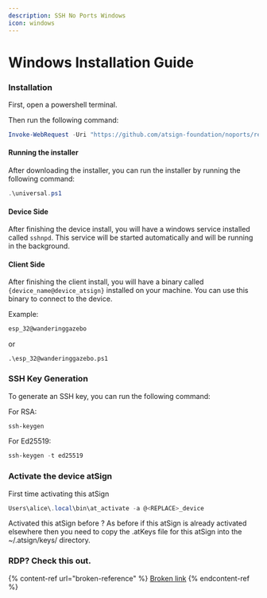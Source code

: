 ```yaml
---
description: SSH No Ports Windows
icon: windows
---
```


# Windows Installation Guide

### Installation <a href="#installation" id="installation"></a>

First, open a powershell terminal.

Then run the following command:

```powershell
Invoke-WebRequest -Uri "https://github.com/atsign-foundation/noports/releases/latest/download/universal.ps1" -OutFile "universal.ps1"
```

#### Running the installer <a href="#running-the-installer" id="running-the-installer"></a>

After downloading the installer, you can run the installer by running the following command:

```powershell
.\universal.ps1
```

#### Device Side <a href="#device-side" id="device-side"></a>

After finishing the device install, you will have a windows service installed called `sshnpd`. This service will be started automatically and will be running in the background.

#### Client Side <a href="#client-side" id="client-side"></a>

After finishing the client install, you will have a binary called `{device_name@device_atsign}` installed on your machine. You can use this binary to connect to the device.

Example:

```powershell
esp_32@wanderinggazebo 
```

or

```
.\esp_32@wanderinggazebo.ps1 
```

### SSH Key Generation <a href="#ssh-key-generation" id="ssh-key-generation"></a>

To generate an SSH key, you can run the following command:

For RSA:

```powershell
ssh-keygen
```

For Ed25519:

```powershell
ssh-keygen -t ed25519
```

### Activate the device atSign <a href="#activate-the-device-atsign" id="activate-the-device-atsign"></a>

First time activating this atSign

```powershell
Users\alice\.local\bin\at_activate -a @<REPLACE>_device
```

Activated this atSign before ? As before if this atSign is already activated elsewhere then you need to copy the .atKeys file for this atSign into the \~/.atsign/keys/ directory.

### RDP? Check this out.

{% content-ref url="broken-reference" %}
[Broken link](broken-reference)
{% endcontent-ref %}
